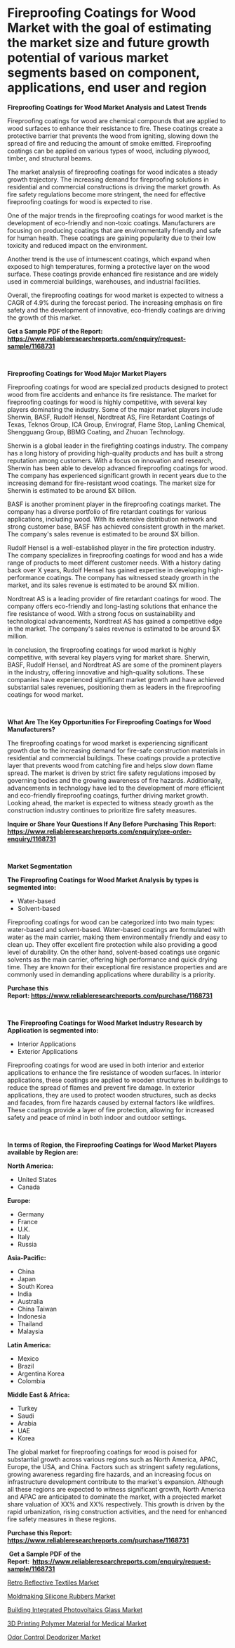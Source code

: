 <p><h1>Fireproofing Coatings for Wood Market with the goal of estimating the market size and future growth potential of various market segments based on component, applications, end user and region</h1></p><p><strong>Fireproofing Coatings for Wood Market Analysis and Latest Trends</strong></p>
<p><p>Fireproofing coatings for wood are chemical compounds that are applied to wood surfaces to enhance their resistance to fire. These coatings create a protective barrier that prevents the wood from igniting, slowing down the spread of fire and reducing the amount of smoke emitted. Fireproofing coatings can be applied on various types of wood, including plywood, timber, and structural beams.</p><p>The market analysis of fireproofing coatings for wood indicates a steady growth trajectory. The increasing demand for fireproofing solutions in residential and commercial constructions is driving the market growth. As fire safety regulations become more stringent, the need for effective fireproofing coatings for wood is expected to rise.</p><p>One of the major trends in the fireproofing coatings for wood market is the development of eco-friendly and non-toxic coatings. Manufacturers are focusing on producing coatings that are environmentally friendly and safe for human health. These coatings are gaining popularity due to their low toxicity and reduced impact on the environment.</p><p>Another trend is the use of intumescent coatings, which expand when exposed to high temperatures, forming a protective layer on the wood surface. These coatings provide enhanced fire resistance and are widely used in commercial buildings, warehouses, and industrial facilities.</p><p>Overall, the fireproofing coatings for wood market is expected to witness a CAGR of 4.9% during the forecast period. The increasing emphasis on fire safety and the development of innovative, eco-friendly coatings are driving the growth of this market.</p></p>
<p><strong>Get a Sample PDF of the Report:&nbsp; <a href="https://www.reliableresearchreports.com/enquiry/request-sample/1168731">https://www.reliableresearchreports.com/enquiry/request-sample/1168731</a></strong></p>
<p>&nbsp;</p>
<p><strong>Fireproofing Coatings for Wood Major Market Players</strong></p>
<p><p>Fireproofing coatings for wood are specialized products designed to protect wood from fire accidents and enhance its fire resistance. The market for fireproofing coatings for wood is highly competitive, with several key players dominating the industry. Some of the major market players include Sherwin, BASF, Rudolf Hensel, Nordtreat AS, Fire Retardant Coatings of Texas, Teknos Group, ICA Group, Envirograf, Flame Stop, Lanling Chemical, Shengguang Group, BBMG Coating, and Zhuoan Technology.</p><p>Sherwin is a global leader in the firefighting coatings industry. The company has a long history of providing high-quality products and has built a strong reputation among customers. With a focus on innovation and research, Sherwin has been able to develop advanced fireproofing coatings for wood. The company has experienced significant growth in recent years due to the increasing demand for fire-resistant wood coatings. The market size for Sherwin is estimated to be around $X billion.</p><p>BASF is another prominent player in the fireproofing coatings market. The company has a diverse portfolio of fire retardant coatings for various applications, including wood. With its extensive distribution network and strong customer base, BASF has achieved consistent growth in the market. The company's sales revenue is estimated to be around $X billion.</p><p>Rudolf Hensel is a well-established player in the fire protection industry. The company specializes in fireproofing coatings for wood and has a wide range of products to meet different customer needs. With a history dating back over X years, Rudolf Hensel has gained expertise in developing high-performance coatings. The company has witnessed steady growth in the market, and its sales revenue is estimated to be around $X million.</p><p>Nordtreat AS is a leading provider of fire retardant coatings for wood. The company offers eco-friendly and long-lasting solutions that enhance the fire resistance of wood. With a strong focus on sustainability and technological advancements, Nordtreat AS has gained a competitive edge in the market. The company's sales revenue is estimated to be around $X million.</p><p>In conclusion, the fireproofing coatings for wood market is highly competitive, with several key players vying for market share. Sherwin, BASF, Rudolf Hensel, and Nordtreat AS are some of the prominent players in the industry, offering innovative and high-quality solutions. These companies have experienced significant market growth and have achieved substantial sales revenues, positioning them as leaders in the fireproofing coatings for wood market.</p></p>
<p>&nbsp;</p>
<p><strong>What Are The Key Opportunities For Fireproofing Coatings for Wood Manufacturers?</strong></p>
<p><p>The fireproofing coatings for wood market is experiencing significant growth due to the increasing demand for fire-safe construction materials in residential and commercial buildings. These coatings provide a protective layer that prevents wood from catching fire and helps slow down flame spread. The market is driven by strict fire safety regulations imposed by governing bodies and the growing awareness of fire hazards. Additionally, advancements in technology have led to the development of more efficient and eco-friendly fireproofing coatings, further driving market growth. Looking ahead, the market is expected to witness steady growth as the construction industry continues to prioritize fire safety measures.</p></p>
<p><strong>Inquire or Share Your Questions If Any Before Purchasing This Report: <a href="https://www.reliableresearchreports.com/enquiry/pre-order-enquiry/1168731">https://www.reliableresearchreports.com/enquiry/pre-order-enquiry/1168731</a></strong></p>
<p>&nbsp;</p>
<p><strong>Market Segmentation</strong></p>
<p><strong>The Fireproofing Coatings for Wood Market Analysis by types is segmented into:</strong></p>
<p><ul><li>Water-based</li><li>Solvent-based</li></ul></p>
<p><p>Fireproofing coatings for wood can be categorized into two main types: water-based and solvent-based. Water-based coatings are formulated with water as the main carrier, making them environmentally friendly and easy to clean up. They offer excellent fire protection while also providing a good level of durability. On the other hand, solvent-based coatings use organic solvents as the main carrier, offering high performance and quick drying time. They are known for their exceptional fire resistance properties and are commonly used in demanding applications where durability is a priority.</p></p>
<p><strong>Purchase this Report:&nbsp;<a href="https://www.reliableresearchreports.com/purchase/1168731">https://www.reliableresearchreports.com/purchase/1168731</a></strong></p>
<p>&nbsp;</p>
<p><strong>The Fireproofing Coatings for Wood Market Industry Research by Application is segmented into:</strong></p>
<p><ul><li>Interior Applications</li><li>Exterior Applications</li></ul></p>
<p><p>Fireproofing coatings for wood are used in both interior and exterior applications to enhance the fire resistance of wooden surfaces. In interior applications, these coatings are applied to wooden structures in buildings to reduce the spread of flames and prevent fire damage. In exterior applications, they are used to protect wooden structures, such as decks and facades, from fire hazards caused by external factors like wildfires. These coatings provide a layer of fire protection, allowing for increased safety and peace of mind in both indoor and outdoor settings.</p></p>
<p>&nbsp;</p>
<p><strong>In terms of Region, the Fireproofing Coatings for Wood Market Players available by Region are:</strong></p>
<p>
    <p> <strong> North America: </strong>
        <ul>
            <li>United States</li>
            <li>Canada</li>
        </ul>
        </p> 
    <p> <strong> Europe: </strong>
        <ul>
            <li>Germany</li>
            <li>France</li>
            <li>U.K.</li>
            <li>Italy</li>
            <li>Russia</li>
        </ul>
        </p> 
    <p> <strong> Asia-Pacific: </strong>
        <ul>
            <li>China</li>
            <li>Japan</li>
            <li>South Korea</li>
            <li>India</li>
            <li>Australia</li>
            <li>China Taiwan</li>
            <li>Indonesia</li>
            <li>Thailand</li>
            <li>Malaysia</li>
        </ul>
        </p> 
    <p> <strong> Latin America: </strong>
        <ul>
            <li>Mexico</li>
            <li>Brazil</li>
            <li>Argentina Korea</li>
            <li>Colombia</li>
        </ul>
        </p> 
    <p> <strong> Middle East & Africa: </strong>
        <ul>
            <li>Turkey</li>
            <li>Saudi</li>
            <li>Arabia</li>
            <li>UAE</li>
            <li>Korea</li>
        </ul>
    </p>
    </p>
<p><p>The global market for fireproofing coatings for wood is poised for substantial growth across various regions such as North America, APAC, Europe, the USA, and China. Factors such as stringent safety regulations, growing awareness regarding fire hazards, and an increasing focus on infrastructure development contribute to the market's expansion. Although all these regions are expected to witness significant growth, North America and APAC are anticipated to dominate the market, with a projected market share valuation of XX% and XX% respectively. This growth is driven by the rapid urbanization, rising construction activities, and the need for enhanced fire safety measures in these regions.</p></p>
<p><strong>Purchase this Report: <a href="https://www.reliableresearchreports.com/purchase/1168731">https://www.reliableresearchreports.com/purchase/1168731</a></strong></p>
<p>&nbsp;<strong>Get a Sample PDF of the Report:&nbsp;&nbsp;<a href="https://www.reliableresearchreports.com/enquiry/request-sample/1168731">https://www.reliableresearchreports.com/enquiry/request-sample/1168731</a></strong></p>
<p><strong></strong></p>
<p><p><a href="https://medium.com/@magaliortiz1955/analyzing-retro-reflective-textiles-market-global-industry-perspective-and-forecast-2023-to-2030-72010023da1e">Retro Reflective Textiles Market</a></p><p><a href="https://medium.com/@isomgleason/moldmaking-silicone-rubbers-market-outlook-industry-overview-and-forecast-2023-to-2030-45aa024b8e57">Moldmaking Silicone Rubbers Market</a></p><p><a href="https://medium.com/@lilliandach2023/building-integrated-photovoltaics-glass-market-size-and-market-trends-complete-industry-overview-f75fc4535452">Building Integrated Photovoltaics Glass Market</a></p><p><a href="https://medium.com/@linabernier/3d-printing-polymer-material-for-medical-market-insights-into-market-cagr-market-trends-and-5ef000fd7e88">3D Printing Polymer Material for Medical Market</a></p><p><a href="https://medium.com/@freedayundt/odor-control-deodorizer-market-insights-into-market-cagr-market-trends-and-growth-strategies-89388d1e4913">Odor Control Deodorizer Market</a></p></p>